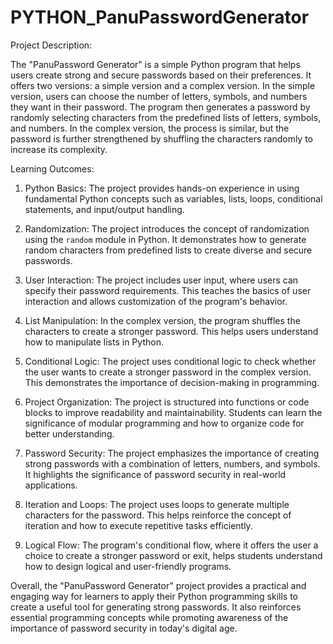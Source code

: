 # PYTHON_PanuPasswordGenerator
Project Description:

The "PanuPassword Generator" is a simple Python program that helps users create strong and secure passwords based on their preferences. It offers two versions: a simple version and a complex version. In the simple version, users can choose the number of letters, symbols, and numbers they want in their password. The program then generates a password by randomly selecting characters from the predefined lists of letters, symbols, and numbers. In the complex version, the process is similar, but the password is further strengthened by shuffling the characters randomly to increase its complexity.

Learning Outcomes:

1. Python Basics: The project provides hands-on experience in using fundamental Python concepts such as variables, lists, loops, conditional statements, and input/output handling.

2. Randomization: The project introduces the concept of randomization using the `random` module in Python. It demonstrates how to generate random characters from predefined lists to create diverse and secure passwords.

3. User Interaction: The project includes user input, where users can specify their password requirements. This teaches the basics of user interaction and allows customization of the program's behavior.

4. List Manipulation: In the complex version, the program shuffles the characters to create a stronger password. This helps users understand how to manipulate lists in Python.

5. Conditional Logic: The project uses conditional logic to check whether the user wants to create a stronger password in the complex version. This demonstrates the importance of decision-making in programming.

6. Project Organization: The project is structured into functions or code blocks to improve readability and maintainability. Students can learn the significance of modular programming and how to organize code for better understanding.

7. Password Security: The project emphasizes the importance of creating strong passwords with a combination of letters, numbers, and symbols. It highlights the significance of password security in real-world applications.

8. Iteration and Loops: The project uses loops to generate multiple characters for the password. This helps reinforce the concept of iteration and how to execute repetitive tasks efficiently.

9. Logical Flow: The program's conditional flow, where it offers the user a choice to create a stronger password or exit, helps students understand how to design logical and user-friendly programs.

Overall, the "PanuPassword Generator" project provides a practical and engaging way for learners to apply their Python programming skills to create a useful tool for generating strong passwords. It also reinforces essential programming concepts while promoting awareness of the importance of password security in today's digital age.
